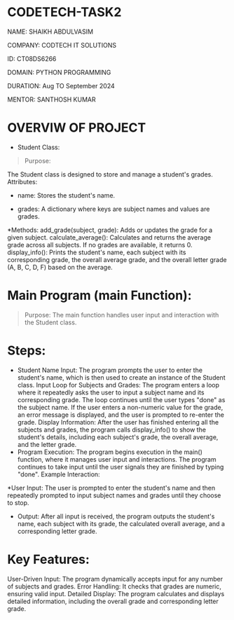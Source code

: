 # CODETECH-TASK2

NAME: SHAIKH ABDULVASIM

COMPANY: CODTECH IT SOLUTIONS

ID: CT08DS6266

DOMAIN: PYTHON PROGRAMMING

DURATION: Aug TO September 2024

MENTOR: SANTHOSH KUMAR

# OVERVIW OF PROJECT
* Student Class:
> Purpose:

The Student class is designed to store and manage a student's grades.
Attributes:

* name: Stores the student's name.
  
* grades: A dictionary where keys are subject names and values are grades.
  
*Methods:
add_grade(subject, grade): Adds or updates the grade for a given subject.
calculate_average(): Calculates and returns the average grade across all subjects. If no grades are available, it returns 0.
display_info(): Prints the student's name, each subject with its corresponding grade, the overall average grade, and the overall letter grade (A, B, C, D, F) based on the average.

# Main Program (main Function):
> Purpose:
The main function handles user input and interaction with the Student class.

# Steps:

* Student Name Input:
The program prompts the user to enter the student's name, which is then used to create an instance of the Student class.
Input Loop for Subjects and Grades:
The program enters a loop where it repeatedly asks the user to input a subject name and its corresponding grade.
The loop continues until the user types "done" as the subject name.
If the user enters a non-numeric value for the grade, an error message is displayed, and the user is prompted to re-enter the grade.
Display Information:
After the user has finished entering all the subjects and grades, the program calls display_info() to show the student's details, including each subject's grade, the overall average, and the letter grade.
* Program Execution:
The program begins execution in the main() function, where it manages user input and interactions.
The program continues to take input until the user signals they are finished by typing "done".
Example Interaction:

*User Input:
The user is prompted to enter the student's name and then repeatedly prompted to input subject names and grades until they choose to stop.

* Output:
After all input is received, the program outputs the student's name, each subject with its grade, the calculated overall average, and a corresponding letter grade.

# Key Features:
User-Driven Input: The program dynamically accepts input for any number of subjects and grades.
Error Handling: It checks that grades are numeric, ensuring valid input.
Detailed Display: The program calculates and displays detailed information, including the overall grade and corresponding letter grade.
